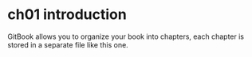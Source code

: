 # ch01 introduction

GitBook allows you to organize your book into chapters, each chapter is stored in a separate file like this one.


